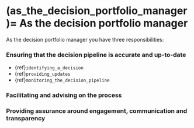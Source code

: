 (as_the_decision_portfolio_manager)=
As the decision portfolio manager
===============================

As the decision portfolio manager you have three responsibilities:

### Ensuring that the decision pipeline is accurate and up-to-date

- {ref}`identifying_a_decision`
- {ref}`providing_updates`
- {ref}`monitoring_the_decision_pipeline`

### Facilitating and advising on the process

### Providing assurance around engagement, communication and transparency